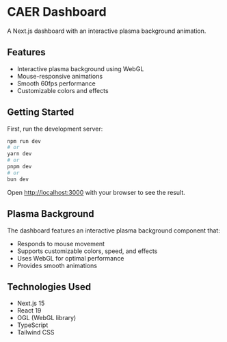 # CAER Dashboard

A Next.js dashboard with an interactive plasma background animation.

## Features

- Interactive plasma background using WebGL
- Mouse-responsive animations
- Smooth 60fps performance
- Customizable colors and effects

## Getting Started

First, run the development server:

```bash
npm run dev
# or
yarn dev
# or
pnpm dev
# or
bun dev
```

Open [http://localhost:3000](http://localhost:3000) with your browser to see the result.

## Plasma Background

The dashboard features an interactive plasma background component that:
- Responds to mouse movement
- Supports customizable colors, speed, and effects
- Uses WebGL for optimal performance
- Provides smooth animations

## Technologies Used

- Next.js 15
- React 19
- OGL (WebGL library)
- TypeScript
- Tailwind CSS
